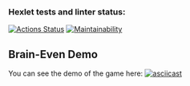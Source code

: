 ### Hexlet tests and linter status:

[![Actions Status](https://github.com/CeJIDb/frontend-project-44/actions/workflows/hexlet-check.yml/badge.svg)](https://github.com/CeJIDb/frontend-project-44/actions)
[![Maintainability](https://api.codeclimate.com/v1/badges/76f61ba8e2ba0dfc44d0/maintainability)](https://codeclimate.com/github/CeJIDb/frontend-project-44/maintainability)

## Brain-Even Demo

You can see the demo of the game here: [![asciicast](https://asciinema.org/a/GRkARY2MXdIeCE8PyvVHtSglH.svg)](https://asciinema.org/a/GRkARY2MXdIeCE8PyvVHtSglH)
